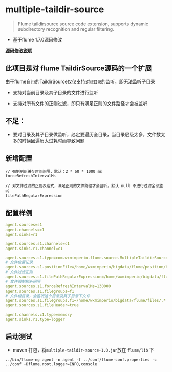 # multiple-taildir-source

> Flume taildirsource source code extension, supports dynamic subdirectory recognition and regular filtering.

- 基于flume 1.7.0源码修改

**[源码修改说明](https://imperio-wxm.github.io/2019/12/20/Flume-TaildirSource-Expand/)**

## 此项目是对 flume TaildirSource源码的一个扩展

由于flume自带的TaildirSource仅仅支持对`根目录`的监听，即无法监听子目录

- 支持对当前目录及其子目录的文件进行监听

- 支持对所有文件的正则过滤，即只有满足正则的文件路径才会被监听

## 不足：

- 要对目录及其子目录做监听，必定要遍历全目录，当目录层级太多，文件数太多的时候因遍历太过耗时而导致问题

## 新增配置

```shell
// 强制刷新缓存时间间隔，默认：2 * 60 * 1000 ms
forceRefreshIntervalMs

// 对文件过滤的正则表达式，满足正则的文件路径才会监听，默认 null 不进行过滤全部监听 
filePathRegularExpression
```

## 配置样例

```yaml
agent.sources=s1
agent.channels=c1
agent.sinks=r1

agent.sources.s1.channels=c1
agent.sinks.r1.channel=c1

agent.sources.s1.type=com.wxmimperio.flume.source.MultipleTaildirSource
# 文件位置记录
agent.sources.s1.positionFile=/home/wxmimperio/bigdata/flume/position/taildir_position.json
# 文件过滤正则
agent.sources.s1.filePathRegularExpression=/home/wxmimperio/bigdata/flume/files/.*/test.*.txt
# 文件强制刷新间隔
agent.sources.s1.forceRefreshIntervalMs=130000
agent.sources.s1.filegroups=f1
# 文件根目录，会监听这个目录及其子目录下文件
agent.sources.s1.filegroups.f1=/home/wxmimperio/bigdata/flume/files/.*
agent.sources.s1.fileHeader=true

agent.channels.c1.type=memory
agent.sinks.r1.type=logger
```

## 启动测试

- maven 打包，将`multiple-taildir-source-1.0.jar`放在 `flume/lib` 下

```shell
../bin/flume-ng agent -n agent -f ../conf/flume-conf.properties -c ../conf -Dflume.root.logger=INFO,console
```


